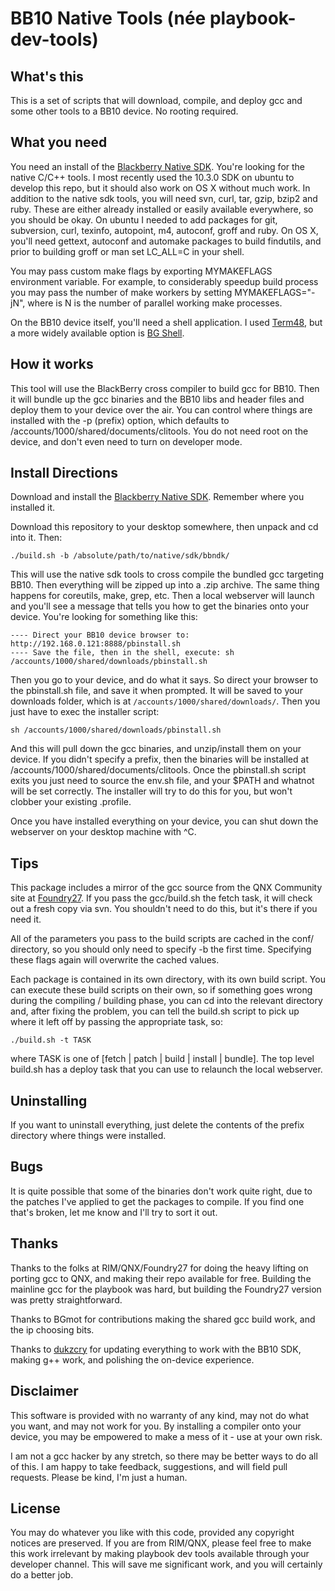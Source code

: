BB10 Native Tools (née playbook-dev-tools)
==================

## What's this

This is a set of scripts that will download, compile, and deploy gcc and some other tools to a BB10 device. No rooting required.

## What you need

You need an install of the [Blackberry Native SDK][pbdevtools]. You're looking for the native C/C++ tools. I most recently used the 10.3.0 SDK on ubuntu to develop this repo, but it should also work on OS X without much work. In addition to the native sdk tools, you will need svn, curl, tar, gzip, bzip2 and ruby. These are either already installed or easily available everywhere, so you should be okay. On ubuntu I needed to add packages for git, subversion, curl, texinfo, autopoint, m4, autoconf, groff and ruby. On OS X, you'll need gettext, autoconf and automake packages to build findutils, and prior to building groff or man set LC_ALL=C in your shell.

You may pass custom make flags by exporting MYMAKEFLAGS environment variable. For example, to considerably speedup build process you may pass the number of make workers by setting MYMAKEFLAGS="-jN", where is N is the number of parallel working make processes.

On the BB10 device itself, you'll need a shell application. I used [Term48][term48], but a more widely available option is [BG Shell][bgshell].

## How it works

This tool will use the BlackBerry cross compiler to build gcc for BB10. Then it will bundle up the gcc binaries and the BB10 libs and header files and deploy them to your device over the air. You can control where things are installed with the -p (prefix) option, which defaults to /accounts/1000/shared/documents/clitools. You do not need root on the device, and don't even need to turn on developer mode. 

## Install Directions

Download and install the [Blackberry Native SDK][pbdevtools]. Remember where you installed it.

Download this repository to your desktop somewhere, then unpack and cd into it. Then:

    ./build.sh -b /absolute/path/to/native/sdk/bbndk/

This will use the native sdk tools to cross compile the bundled gcc targeting BB10. Then everything will be zipped up into a .zip archive. The same thing happens for coreutils, make, grep, etc. Then a local webserver will launch and you'll see a message that tells you how to get the binaries onto your device. You're looking for something like this:

    ---- Direct your BB10 device browser to: http://192.168.0.121:8888/pbinstall.sh
    ---- Save the file, then in the shell, execute: sh /accounts/1000/shared/downloads/pbinstall.sh

Then you go to your device, and do what it says. So direct your browser to the pbinstall.sh file, and save it when prompted. It will be saved to your downloads folder, which is at `/accounts/1000/shared/downloads/`. Then you just have to exec the installer script:

    sh /accounts/1000/shared/downloads/pbinstall.sh

And this will pull down the gcc binaries, and unzip/install them on your device. If you didn't specify a prefix, then the binaries will be installed at /accounts/1000/shared/documents/clitools. Once the pbinstall.sh script exits you just need to source the env.sh file, and your $PATH and whatnot will be set correctly. The installer will try to do this for you, but won't clobber your existing .profile. 

Once you have installed everything on your device, you can shut down the webserver on your desktop machine with ^C.

## Tips

This package includes a mirror of the gcc source from the QNX Community site at [Foundry27][foundry27]. If you pass the gcc/build.sh the fetch task, it will check out a fresh copy via svn. You shouldn't need to do this, but it's there if you need it.

All of the parameters you pass to the build scripts are cached in the conf/ directory, so you should only need to specify -b the first time. Specifying these flags again will overwrite the cached values.

Each package is contained in its own directory, with its own build script. You can execute these build scripts on their own, so if something goes wrong during the compiling / building phase, you can cd into the relevant directory and, after fixing the problem, you can tell the build.sh script to pick up where it left off by passing the appropriate task, so:

    ./build.sh -t TASK

where TASK is one of [fetch | patch | build | install | bundle]. The top level build.sh has a deploy task that you can use to relaunch the local webserver.

## Uninstalling

If you want to uninstall everything, just delete the contents of the prefix directory where things were installed.

## Bugs

It is quite possible that some of the binaries don't work quite right, due to the patches I've applied to get the packages to compile. If you find one that's broken, let me know and I'll try to sort it out. 

## Thanks

Thanks to the folks at RIM/QNX/Foundry27 for doing the heavy lifting on porting gcc to QNX, and making their repo available for free. Building the mainline gcc for the playbook was hard, but building the Foundry27 version was pretty straightforward.

Thanks to BGmot for contributions making the shared gcc build work, and the ip choosing bits.

Thanks to [dukzcry][dukzcry-bb10-native-tools] for updating everything to work with the BB10 SDK, making g++ work, and polishing the on-device experience.

## Disclaimer

This software is provided with no warranty of any kind, may not do what you want, and may not work for you. By installing a compiler onto your device, you may be empowered to make a mess of it - use at your own risk.

I am not a gcc hacker by any stretch, so there may be better ways to do all of this. I am happy to take feedback, suggestions, and will field pull requests. Please be kind, I'm just a human.

## License

You may do whatever you like with this code, provided any copyright notices are preserved. If you are from RIM/QNX, please feel free to make this work irrelevant by making playbook dev tools available through your developer channel. This will save me significant work, and you will certainly do a better job.


[pbdevtools]: https://developer.blackberry.com/native/download/
[bgshell]: https://appworld.blackberry.com/webstore/content/87835/?lang=en
[term48]: https://github.com/mordak/Term48
[foundry27]: http://community.qnx.com/sf/sfmain/do/home
[dukzcry-bb10-native-tools]: https://github.com/repos-holder/bb10-native-tools
